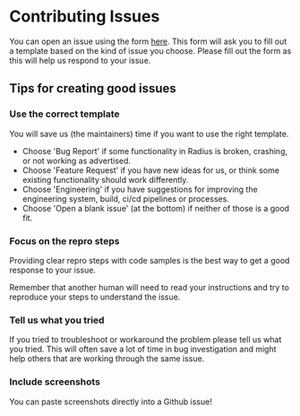 # Contributing Issues

You can open an issue using the form [here](https://github.com/radius-project/dashboard/issues/new/choose). This form will ask you to fill out a template based on the kind of issue you choose. Please fill out the form as this will help us respond to your issue.

## Tips for creating good issues

### Use the correct template

You will save us (the maintainers) time if you want to use the right template.

- Choose 'Bug Report' if some functionality in Radius is broken, crashing, or not working as advertised.
- Choose 'Feature Request' if you have new ideas for us, or think some existing functionality should work differently.
- Choose 'Engineering' if you have suggestions for improving the engineering system, build, ci/cd pipelines or processes.
- Choose 'Open a blank issue' (at the bottom) if neither of those is a good fit.

### Focus on the repro steps

Providing clear repro steps with code samples is the best way to get a good response to your issue.

Remember that another human will need to read your instructions and try to reproduce your steps to understand the issue.

### Tell us what you tried

If you tried to troubleshoot or workaround the problem please tell us what you tried. This will often save a lot of time in bug investigation and might help others that are working through the same issue.

### Include screenshots

You can paste screenshots directly into a Github issue!
